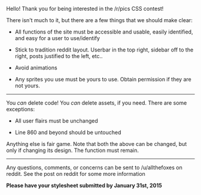 Hello! Thank you for being interested in the /r/pics CSS contest!

There isn't much to it, but there are a few things that we should make clear:

* All functions of the site must be accessible and usable, easily identified, and easy for a user to use/identify

* Stick to tradition reddit layout. Userbar in the top right, sidebar off to the right, posts justified to the left, etc..

* Avoid animations

* Any sprites you use must be yours to use. Obtain permission if they are not yours.

---

You *can* delete code! You *can* delete assets, if you need. There are some exceptions:

* All user flairs must be unchanged

* Line 860 and beyond should be untouched

Anything else is fair game. Note that both the above can be changed, but only if changing its design. The function must remain.

---

Any questions, comments, or concerns can be sent to /u/allthefoxes on reddit. See the post on reddit for some more information

**Please have your stylesheet submitted by January 31st, 2015**
